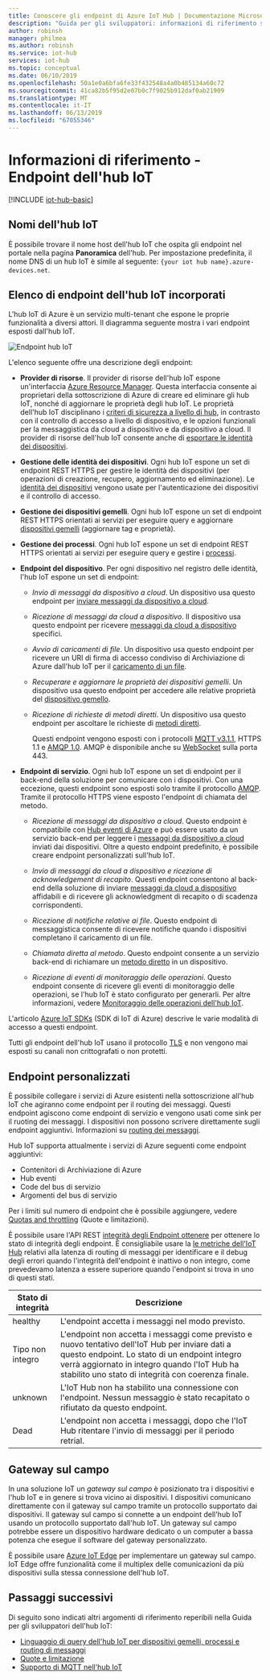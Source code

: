 ```yaml
---
title: Conoscere gli endpoint di Azure IoT Hub | Documentazione Microsoft
description: "Guida per gli sviluppatori: informazioni di riferimento sugli endpoint dell'hub IoT per dispositivi e per servizi."
author: robinsh
manager: philmea
ms.author: robinsh
ms.service: iot-hub
services: iot-hub
ms.topic: conceptual
ms.date: 06/10/2019
ms.openlocfilehash: 50a1e0a6bfa6fe33f432548a4a0b485134a60c72
ms.sourcegitcommit: 41ca82b5f95d2e07b0c7f9025b912daf0ab21909
ms.translationtype: MT
ms.contentlocale: it-IT
ms.lasthandoff: 06/13/2019
ms.locfileid: "67055346"
---
```

# <a name="reference---iot-hub-endpoints"></a>Informazioni di riferimento - Endpoint dell'hub IoT

[!INCLUDE [iot-hub-basic](../../includes/iot-hub-basic-partial.md)]

## <a name="iot-hub-names"></a>Nomi dell'hub IoT

È possibile trovare il nome host dell'hub IoT che ospita gli endpoint nel portale nella pagina **Panoramica** dell'hub. Per impostazione predefinita, il nome DNS di un hub IoT è simile al seguente: `{your iot hub name}.azure-devices.net`.

## <a name="list-of-built-in-iot-hub-endpoints"></a>Elenco di endpoint dell'hub IoT incorporati

L'hub IoT di Azure è un servizio multi-tenant che espone le proprie funzionalità a diversi attori. Il diagramma seguente mostra i vari endpoint esposti dall'hub IoT.

![Endpoint hub IoT](./media/iot-hub-devguide-endpoints/endpoints.png)

L'elenco seguente offre una descrizione degli endpoint:

* **Provider di risorse**. Il provider di risorse dell'hub IoT espone un'interfaccia [Azure Resource Manager](../azure-resource-manager/resource-group-overview.md). Questa interfaccia consente ai proprietari della sottoscrizione di Azure di creare ed eliminare gli hub IoT, nonché di aggiornare le proprietà degli hub IoT. Le proprietà dell'hub IoT disciplinano i [criteri di sicurezza a livello di hub](iot-hub-devguide-security.md#access-control-and-permissions), in contrasto con il controllo di accesso a livello di dispositivo, e le opzioni funzionali per la messaggistica da cloud a dispositivo e da dispositivo a cloud. Il provider di risorse dell'hub IoT consente anche di [esportare le identità dei dispositivi](iot-hub-devguide-identity-registry.md#import-and-export-device-identities).

* **Gestione delle identità dei dispositivi**. Ogni hub IoT espone un set di endpoint REST HTTPS per gestire le identità dei dispositivi (per operazioni di creazione, recupero, aggiornamento ed eliminazione). Le [identità dei dispositivi](iot-hub-devguide-identity-registry.md) vengono usate per l'autenticazione dei dispositivi e il controllo di accesso.

* **Gestione dei dispositivi gemelli**. Ogni hub IoT espone un set di endpoint REST HTTPS orientati ai servizi per eseguire query e aggiornare [dispositivi gemelli](iot-hub-devguide-device-twins.md) (aggiornare tag e proprietà).

* **Gestione dei processi**. Ogni hub IoT espone un set di endpoint REST HTTPS orientati ai servizi per eseguire query e gestire i [processi](iot-hub-devguide-jobs.md).

* **Endpoint del dispositivo**. Per ogni dispositivo nel registro delle identità, l'hub IoT espone un set di endpoint:

  * *Invio di messaggi da dispositivo a cloud*. Un dispositivo usa questo endpoint per [inviare messaggi da dispositivo a cloud](iot-hub-devguide-messages-d2c.md).

  * *Ricezione di messaggi da cloud a dispositivo*. Il dispositivo usa questo endpoint per ricevere [messaggi da cloud a dispositivo](iot-hub-devguide-messages-c2d.md) specifici.

  * *Avvio di caricamenti di file*. Un dispositivo usa questo endpoint per ricevere un URI di firma di accesso condiviso di Archiviazione di Azure dall'hub IoT per il [caricamento di un file](iot-hub-devguide-file-upload.md).

  * *Recuperare e aggiornare le proprietà dei dispositivi gemelli*. Un dispositivo usa questo endpoint per accedere alle relative proprietà del [dispositivo gemello](iot-hub-devguide-device-twins.md).

  * *Ricezione di richieste di metodi diretti*. Un dispositivo usa questo endpoint per ascoltare le richieste di [metodi diretti](iot-hub-devguide-direct-methods.md).

    Questi endpoint vengono esposti con i protocolli [MQTT v3.1.1](https://mqtt.org/), HTTPS 1.1 e [AMQP 1.0](https://www.amqp.org/). AMQP è disponibile anche su [WebSocket](https://tools.ietf.org/html/rfc6455) sulla porta 443.

* **Endpoint di servizio**. Ogni hub IoT espone un set di endpoint per il back-end della soluzione per comunicare con i dispositivi. Con una eccezione, questi endpoint sono esposti solo tramite il protocollo [AMQP](https://www.amqp.org/). Tramite il protocollo HTTPS viene esposto l'endpoint di chiamata del metodo.
  
  * *Ricezione di messaggi da dispositivo a cloud*. Questo endpoint è compatibile con [Hub eventi di Azure](https://azure.microsoft.com/documentation/services/event-hubs/) e può essere usato da un servizio back-end per leggere i [messaggi da dispositivo a cloud](iot-hub-devguide-messages-d2c.md) inviati dai dispositivi. Oltre a questo endpoint predefinito, è possibile creare endpoint personalizzati sull'hub IoT.
  
  * *Invio di messaggi da cloud a dispositivo e ricezione di acknowledgement di recapito*. Questi endpoint consentono al back-end della soluzione di inviare [messaggi da cloud a dispositivo](iot-hub-devguide-messages-c2d.md) affidabili e di ricevere gli acknowledgment di recapito o di scadenza corrispondenti.
  
  * *Ricezione di notifiche relative ai file*. Questo endpoint di messaggistica consente di ricevere notifiche quando i dispositivi completano il caricamento di un file. 
  
  * *Chiamata diretta al metodo*. Questo endpoint consente a un servizio back-end di richiamare un [metodo diretto](iot-hub-devguide-direct-methods.md) in un dispositivo.
  
  * *Ricezione di eventi di monitoraggio delle operazioni*. Questo endpoint consente di ricevere gli eventi di monitoraggio delle operazioni, se l'hub IoT è stato configurato per generarli. Per altre informazioni, vedere [Monitoraggio delle operazioni dell'hub IoT](iot-hub-operations-monitoring.md).

L'articolo [Azure IoT SDKs](iot-hub-devguide-sdks.md) (SDK di IoT di Azure) descrive le varie modalità di accesso a questi endpoint.

Tutti gli endpoint dell'hub IoT usano il protocollo [TLS](https://tools.ietf.org/html/rfc5246) e non vengono mai esposti su canali non crittografati o non protetti.

## <a name="custom-endpoints"></a>Endpoint personalizzati

È possibile collegare i servizi di Azure esistenti nella sottoscrizione all'hub IoT che agiranno come endpoint per il routing dei messaggi. Questi endpoint agiscono come endpoint di servizio e vengono usati come sink per il ruoting dei messaggi. I dispositivi non possono scrivere direttamente sugli endpoint aggiuntivi. Informazioni su [routing dei messaggi](../iot-hub/iot-hub-devguide-messages-d2c.md).

Hub IoT supporta attualmente i servizi di Azure seguenti come endpoint aggiuntivi:

* Contenitori di Archiviazione di Azure
* Hub eventi
* Code del bus di servizio
* Argomenti del bus di servizio

Per i limiti sul numero di endpoint che è possibile aggiungere, vedere [Quotas and throttling](iot-hub-devguide-quotas-throttling.md) (Quote e limitazioni).

È possibile usare l'API REST [integrità degli Endpoint ottenere](https://docs.microsoft.com/rest/api/iothub/iothubresource/getendpointhealth#iothubresource_getendpointhealth) per ottenere lo stato di integrità degli endpoint. È consigliabile usare la [le metriche dell'IoT Hub](iot-hub-metrics.md) relativi alla latenza di routing di messaggi per identificare e il debug degli errori quando l'integrità dell'endpoint è inattivo o non integro, come prevedevamo latenza a essere superiore quando l'endpoint si trova in uno di questi stati.

|Stato di integrità|Descrizione|
|---|---|
|healthy|L'endpoint accetta i messaggi nel modo previsto.|
|Tipo non integro|L'endpoint non accetta i messaggi come previsto e nuovo tentativo dell'IoT Hub per inviare dati a questo endpoint. Lo stato di un endpoint integro verrà aggiornato in integro quando l'IoT Hub ha stabilito uno stato di integrità con coerenza finale.|
|unknown|L'IoT Hub non ha stabilito una connessione con l'endpoint. Nessun messaggio è stato recapitato o rifiutato da questo endpoint.|
|Dead|L'endpoint non accetta i messaggi, dopo che l'IoT Hub ritentare l'invio di messaggi per il periodo retrial.|

## <a name="field-gateways"></a>Gateway sul campo

In una soluzione IoT un *gateway sul campo* è posizionato tra i dispositivi e l'hub IoT e in genere si trova vicino ai dispositivi. I dispositivi comunicano direttamente con il gateway sul campo tramite un protocollo supportato dai dispositivi. Il gateway sul campo si connette a un endpoint dell'hub IoT usando un protocollo supportato dall'hub IoT. Un gateway sul campo potrebbe essere un dispositivo hardware dedicato o un computer a bassa potenza che esegue il software del gateway personalizzato.

È possibile usare [Azure IoT Edge](/azure/iot-edge/) per implementare un gateway sul campo. IoT Edge offre funzionalità come il multiplex delle comunicazioni da più dispositivi sulla stessa connessione dell'hub IoT.

## <a name="next-steps"></a>Passaggi successivi

Di seguito sono indicati altri argomenti di riferimento reperibili nella Guida per gli sviluppatori dell'hub IoT:

* [Linguaggio di query dell'hub IoT per dispositivi gemelli, processi e routing di messaggi](iot-hub-devguide-query-language.md)
* [Quote e limitazione](iot-hub-devguide-quotas-throttling.md)
* [Supporto di MQTT nell'hub IoT](iot-hub-mqtt-support.md)

